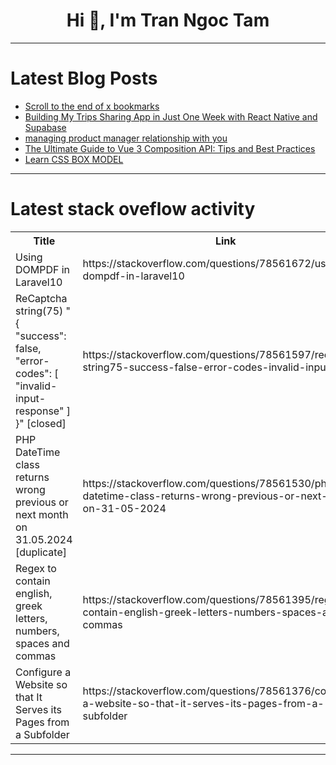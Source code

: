 <h1 align="center">Hi 👋, I'm Tran Ngoc Tam</h1>

---

# Latest Blog Posts 
<!-- BLOG-POST-LIST:START -->
- [Scroll to the end of x bookmarks](https://dev.to/luisgmoreno/scroll-to-the-end-of-x-bookmarks-3m8d)
- [Building My Trips Sharing App in Just One Week with React Native and Supabase](https://dev.to/zeeshanhshaheen/building-my-trips-sharing-app-in-just-one-week-with-react-native-and-supabase-2ked)
- [managing product manager relationship with you](https://dev.to/kevin074/managing-product-manager-relationship-with-you-1gc6)
- [The Ultimate Guide to Vue 3 Composition API: Tips and Best Practices](https://dev.to/delia_code/the-ultimate-guide-to-vue-3-composition-api-tips-and-best-practices-54a6)
- [Learn CSS BOX MODEL](https://dev.to/jitendrachoudhary/learn-css-box-model-mgh)
<!-- BLOG-POST-LIST:END -->

---

# Latest stack oveflow activity
<table>
  <tr><th>Title</th><th>Link</th></tr>
  <!-- STACKOVERFLOW:START --><tr><td>Using DOMPDF in Laravel10</td><td>https://stackoverflow.com/questions/78561672/using-dompdf-in-laravel10</td></tr><tr><td>ReCaptcha string&lpar;75&rpar; &quot;{ &quot;success&quot;: false, &quot;error-codes&quot;: [ &quot;invalid-input-response&quot; ] }&quot; [closed]</td><td>https://stackoverflow.com/questions/78561597/recaptcha-string75-success-false-error-codes-invalid-input-respon</td></tr><tr><td>PHP DateTime class returns wrong previous or next month on 31.05.2024 [duplicate]</td><td>https://stackoverflow.com/questions/78561530/php-datetime-class-returns-wrong-previous-or-next-month-on-31-05-2024</td></tr><tr><td>Regex to contain english, greek letters, numbers, spaces and commas</td><td>https://stackoverflow.com/questions/78561395/regex-to-contain-english-greek-letters-numbers-spaces-and-commas</td></tr><tr><td>Configure a Website so that It Serves its Pages from a Subfolder</td><td>https://stackoverflow.com/questions/78561376/configure-a-website-so-that-it-serves-its-pages-from-a-subfolder</td></tr><!-- STACKOVERFLOW:END -->
</table>

---


